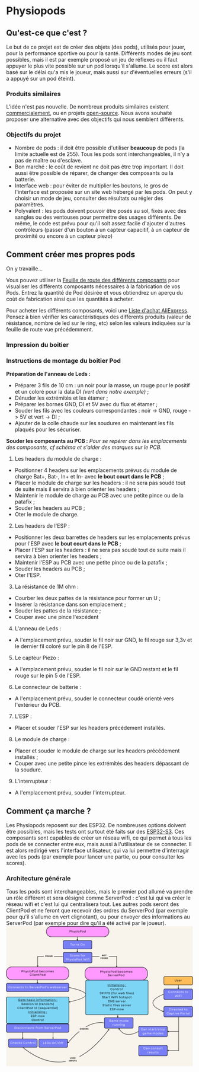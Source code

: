 # Physiopods

## Qu'est-ce que c'est ?
Le but de ce projet est de créer des objets (des pods), utilisés pour jouer, pour la performance sportive ou pour la santé. Différents modes de jeu sont possibles, mais il est par exemple proposé un jeu de réflexes ou il faut appuyer le plus vite possible sur un pod lorsqu'il s'allume. Le score est alors basé sur le délai qu'a mis le joueur, mais aussi sur d'éventuelles erreurs (s'il a appuyé sur un pod éteint).

### Produits similaires
L'idée n'est pas nouvelle. De nombreux produits similaires existent [commercialement](https://www.joueclub.fr/jeux-de-societes/quick-touch-8421134091719.html), ou en projets [open-source](https://github.com/projectswithalex/Reaction-Lights-Training-Module/tree/Version-2).
Nous avons souhaité proposer une alternative avec des objectifs qui nous semblent différents.

### Objectifs du projet
- Nombre de pods : il doit être possible d'utiliser **beaucoup** de pods (la limite actuelle est de 255). Tous les pods sont interchangeables, il n'y a pas de maître ou d'esclave.
- Bon marché : le coût de revient ne doit pas être trop important. Il doit aussi être possible de réparer, de changer des composants ou la batterie.
- Interface web : pour éviter de multiplier les boutons, le gros de l'interface est proposée sur un site web hébergé par les pods. On peut y choisir un mode de jeu, consulter des résultats ou régler des paramètres.
- Polyvalent : les pods doivent pouvoir être posés au sol, fixés avec des sangles ou des ventouses pour permettre des usages différents. De même, le code est prévu pour qu'il soit assez facile d'ajouter d'autres contrôleurs (passer d'un bouton à un capteur capacitif, à un capteur de proximité ou encore à un capteur piezo)

## Comment créer mes propres pods
On y travaille...

Vous pouvez utiliser la [Feuille de route des différents composants](https://lite.framacalc.org/qh2ci1g483-a8e7) pour visualiser les différents composants nécessaires à la fabrication de vos Pods. Entrez la quantité de Pod désirée et vous obtiendrez un aperçu du coùt de fabrication ainsi que les quantités à acheter.

Pour acheter les différents composants, voici une [Liste d'achat AliExpress](https://www.aliexpress.com/p/wishlist/shareReflux.html?groupId=afP5eqgDhE6RQVqTO1i1rTBBvAYjB%2Fnj%2Bz6Nbt9ddoo%3D). Pensez à bien vérifier les caractéristiques des différents produits (valeur de résistance, nombre de led sur le ring, etc) selon les valeurs indiquées sur la feuille de route vue précédemment.

### Impression du boitier

### Instructions de montage du boitier Pod

**Préparation de l'anneau de Leds :**
- Préparer 3 fils de 10 cm : un noir pour la masse, un rouge pour le positif et un coloré pour la data DI _(vert dans notre exemple)_ ;
- Dénuder les extrémités et les étamer ;
- Préparer les bornes GND, DI et 5V avec du flux et étamer ;
- Souder les fils avec les couleurs correspondantes : noir -> GND, rouge -> 5V et vert -> DI ;
- Ajouter de la colle chaude sur les soudures en maintenant les fils plaqués pour les sécuriser.

**Souder les composants au PCB :** _Pour se repérer dans les emplacements des composants, cf schéma et s'aider des marques sur le PCB._
1. Les headers du module de charge :
- Positionner 4 headers sur les emplacements prévus du module de charge Bat+, Bat-, In+ et In- avec **le bout court dans le PCB** ;
- Placer le module de charge sur les headers : il ne sera pas soudé tout de suite mais il servira à bien orienter les headers ;
- Maintenir le module de charge au PCB avec une petite pince ou de la patafix ;
- Souder les headers au PCB ;
- Oter le module de charge.
2. Les headers de l'ESP :
- Positionner les deux barrettes de headers sur les emplacements prévus pour l'ESP avec **le bout court dans le PCB** ;
- Placer l'ESP sur les headers : il ne sera pas soudé tout de suite mais il servira à bien orienter les headers ;
- Maintenir l'ESP au PCB avec une petite pince ou de la patafix ;
- Souder les headers au PCB ;
- Oter l'ESP.
3. La résistance de 1M ohm :
- Courber les deux pattes de la résistance pour former un U ;
- Insérer la résistance dans son emplacement ;
- Souder les pattes de la résistance ;
- Couper avec une pince l'excédent
4. L'anneau de Leds :
- A l'emplacement prévu, souder le fil noir sur GND, le fil rouge sur 3,3v et le dernier fil coloré sur le pin 8 de l'ESP.
5. Le capteur Piezo :
- A l'emplacement prévu, souder le fil noir sur le GND restant et le fil rouge sur le pin 5 de l'ESP.
6. Le connecteur de batterie :
- A l'emplacement prévu, souder le connecteur coudé orienté vers l'extérieur du PCB.
7. L'ESP :
- Placer et souder l'ESP sur les headers précédement installés.
8. Le module de charge :
- Placer et souder le module de charge sur les headers précédement installés ;
- Couper avec une petite pince les extrémités des headers dépassant de la soudure.
9. L'interrupteur :
- A l'emplacement prévu, souder l'interrupteur.



## Comment ça marche ?
Les Physiopods reposent sur des ESP32. De nombreuses options doivent être possibles, mais les tests ont surtout été faits sur des [ESP32-S3](https://www.espressif.com/en/products/socs/esp32-s3). Ces composants sont capables de créer un réseau wifi, ce qui permet à tous les pods de se connecter entre eux, mais aussi à l'utilisateur de se connecter. Il est alors redirigé vers l'interface utilisateur, qui va lui permettre d'interragir avec les pods (par exemple pour lancer une partie, ou pour consulter les scores).

### Architecture générale
Tous les pods sont interchangeables, mais le premier pod allumé va prendre un rôle différent et sera désigné comme ServerPod : c'est lui qui va créer le réseau wifi et c'est lui qui centralisera tout. Les autres pods seront des ClientPod et ne feront que recevoir des ordres du ServerPod (par exemple pour qu'il s'allume en vert clignotant), ou pour envoyer des informations au ServerPod (par exemple pour dire qu'il a été activé par le joueur).
![description générale](docs/Overview.png)
